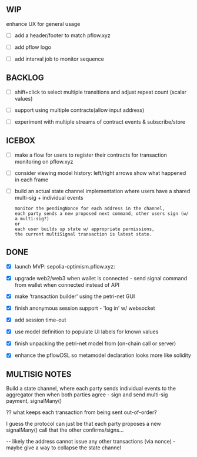 WIP
---
enhance UX for general usage 

- [ ] add a header/footer to match pflow.xyz 
- [ ] add pflow logo
- [ ] add interval job to monitor sequence


BACKLOG
-------

- [ ] shift+click to select multiple transitions and adjust repeat count (scalar values)
- [ ] support using multiple contracts(allow input address)
- [ ] experiment with multiple streams of contract events & subscribe/store


ICEBOX
-------
- [ ] make a flow for users to register their contracts for transaction monitoring on pflow.xyz
- [ ] consider viewing model history: left/right arrows show what happened in each frame

- [ ] build an actual state channel implementation where users have a shared multi-sig + individual events

      monitor the pendingNonce for each address in the channel,
      each party sends a new proposed next command, other users sign (w/ a multi-sig?)
      or
      each user builds up state w/ appropriate permissions,
      the current multiSignal transaction is latest state.

DONE
----
- [x] launch MVP: sepolia-optimism.pflow.xyz:
- [x] upgrade web2/web3 when wallet is connected - send signal command from wallet when connected instead of API
- [x] make 'transaction builder' using the petri-net GUI
- [x] finish anonymous session support - 'log in' w/ websocket
- [x] add session time-out
- [x] use model definition to populate UI labels for known values
- [x] finish unpacking the petri-net model from (on-chain call or server)
- [x] enhance the pflowDSL so metamodel declaration looks more like solidity


MULTISIG NOTES
--------------

Build a state channel, where each party sends individual events to the aggregator
then when both parties agree - sign and send multi-sig payment, signalMany()

?? what keeps each transaction from being sent out-of-order?

I guess the protocol can just be that each party proposes a new signalMany() call that the other confirms/signs... 

-- likely the address cannot issue any other transactions (via nonce) - maybe give a way to collapse the state channel
